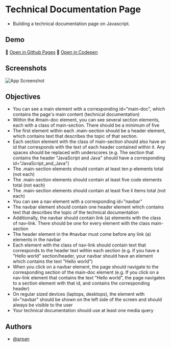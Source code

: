 # Technical Documentation Page

* Building a technical documentation page on Javascript.

## Demo

🔗 [Open in Github Pages](https://arp-an.github.io/fCC-RWD/technicalDocumentationPage/home)
🔗 [Open in Codepen](https://codepen.io/arpan-m/full/xxYMZJK)

## Screenshots

![App Screenshot](https://github.com/arp-an/fCC-RWD/blob/main/technicalDocumentationPage/tdpSS.png?raw=true)

## Objectives

* You can see a main element with a corresponding id="main-doc", which contains the page's main content (technical documentation)
* Within the #main-doc element, you can see several section elements, each with a class of main-section. There should be a minimum of five
* The first element within each .main-section should be a header element, which contains text that describes the topic of that section.
* Each section element with the class of main-section should also have an id that corresponds with the text of each header contained within it. Any spaces should be replaced with underscores (e.g. The section that contains the header "JavaScript and Java" should have a corresponding id="JavaScript_and_Java")
* The .main-section elements should contain at least ten p elements total (not each)
* The .main-section elements should contain at least five code elements total (not each)
* The .main-section elements should contain at least five li items total (not each)
* You can see a nav element with a corresponding id="navbar"
* The navbar element should contain one header element which contains text that describes the topic of the technical documentation
* Additionally, the navbar should contain link (a) elements with the class of nav-link. There should be one for every element with the class main-section
* The header element in the #navbar must come before any link (a) elements in the navbar
* Each element with the class of nav-link should contain text that corresponds to the header text within each section (e.g. if you have a "Hello world" section/header, your navbar should have an element which contains the text "Hello world")
* When you click on a navbar element, the page should navigate to the corresponding section of the main-doc element (e.g. If you click on a nav-link element that contains the text "Hello world", the page navigates to a section element with that id, and contains the corresponding header)
* On regular sized devices (laptops, desktops), the element with id="navbar" should be shown on the left side of the screen and should always be visible to the user
* Your technical documentation should use at least one media query

## Authors

- [@arpan](https://www.github.com/arp-an)